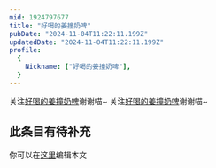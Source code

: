 ```yaml
---
mid: 1924797677
title: "好喝的姜撞奶啤"
pubDate: "2024-11-04T11:22:11.199Z"
updatedDate: "2024-11-04T11:22:11.199Z"
profile:
  {
    Nickname: ["好喝的姜撞奶啤"],
  }
---
```


关注[好喝的姜撞奶啤](https://space.bilibili.com/1924797677)谢谢喵~ 关注[好喝的姜撞奶啤](https://space.bilibili.com/1924797677)谢谢喵~

## 此条目有待补充
你可以在[这里](https://github.com/Yuhanawa/VTuber.ICU-Content/edit/master/v/好喝的姜撞奶啤/index.md)编辑本文
